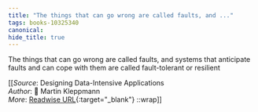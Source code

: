 ```yaml
---
title: "The things that can go wrong are called faults, and ..."
tags: books-10325340
canonical: 
hide_title: true
---
```


The things that can go wrong are called faults, and systems that anticipate faults and can cope with them are called fault-tolerant or resilient


[[_Source_: Designing Data-Intensive Applications<br>
_Author_: 📕 Martin Kleppmann<br>
_More_: [Readwise URL](https://readwise.io/open/210672393){:target="_blank"}
::wrap]]